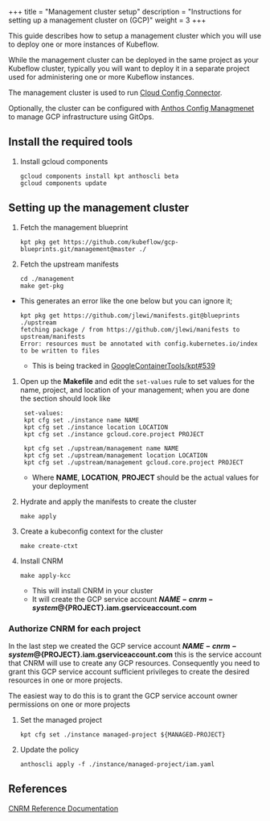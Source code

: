 +++
title = "Management cluster setup"
description = "Instructions for setting up a management cluster on (GCP)"
weight = 3
+++

This guide describes how to setup a management cluster which you will use to deploy one or more instances of Kubeflow.

While the management cluster can be deployed in the same project as your Kubeflow cluster, typically you will want to deploy
it in a separate project used for administering one or more Kubeflow instances.

The management cluster is used to run [Cloud Config Connector](https://cloud.google.com/config-connector/docs/overview).

Optionally, the cluster can be configured with [Anthos Config Managmenet](https://cloud.google.com/anthos-config-management/docs) 
to manage GCP infrastructure using GitOps.

## Install the required tools

1. Install gcloud components

   ```
   gcloud components install kpt anthoscli beta
   gcloud components update
   ```

## Setting up the management cluster


1. Fetch the management blueprint

   ```
   kpt pkg get https://github.com/kubeflow/gcp-blueprints.git/management@master ./
   ```

1. Fetch the upstream manifests

   ```
   cd ./management
   make get-pkg
   ```

  * This generates an error like the one below but you can ignore it;

    ```  
    kpt pkg get https://github.com/jlewi/manifests.git@blueprints ./upstream
    fetching package / from https://github.com/jlewi/manifests to upstream/manifests
    Error: resources must be annotated with config.kubernetes.io/index to be written to files    
    ```
  
    * This is being tracked in [GoogleContainerTools/kpt#539](https://github.com/GoogleContainerTools/kpt/issues/539) 

1. Open up the **Makefile** and edit the `set-values` rule to set values for the name, project, and location of your management; when you are done the section should look like

   ```  
    set-values: 
    kpt cfg set ./instance name NAME
    kpt cfg set ./instance location LOCATION
    kpt cfg set ./instance gcloud.core.project PROJECT
  
    kpt cfg set ./upstream/management name NAME
    kpt cfg set ./upstream/management location LOCATION
    kpt cfg set ./upstream/management gcloud.core.project PROJECT

   ```

   * Where **NAME**, **LOCATION**, **PROJECT** should be the actual values for your deployment

1. Hydrate and apply the manifests to create the cluster

   ```
   make apply
   ```

1. Create a kubeconfig context for the cluster

   ```
   make create-ctxt
   ```

1. Install CNRM

   ```
   make apply-kcc
   ```

   * This will install CNRM in your cluster
   * It will create the GCP service account **${NAME}-cnrm-system@${PROJECT}.iam.gserviceaccount.com**

### Authorize CNRM for each project

In the last step we created the GCP service account **${NAME}-cnrm-system@${PROJECT}.iam.gserviceaccount.com**
this is the service account that CNRM will use to create any GCP resources. Consequently
you need to grant this GCP service account sufficient privileges to create the desired
resources in one or more projects. 

The easiest way to do this is to grant the GCP service account owner permissions on one or more projects

1. Set the managed project

   ```
   kpt cfg set ./instance managed-project ${MANAGED-PROJECT}
   ```

1. Update the policy

   ```
   anthoscli apply -f ./instance/managed-project/iam.yaml 
   ```

## References

[CNRM Reference Documentation](https://cloud.google.com/config-connector/docs/reference/resources) 
